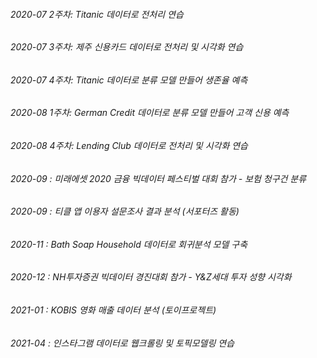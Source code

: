 ###### 2020-07 2주차: Titanic 데이터로 전처리 연습  
###### 2020-07 3주차: 제주 신용카드 데이터로 전처리 및 시각화 연습 
###### 2020-07 4주차: Titanic 데이터로 분류 모델 만들어 생존율 예측
###### 2020-08 1주차: German Credit 데이터로 분류 모델 만들어 고객 신용 예측
###### 2020-08 4주차: Lending Club 데이터로 전처리 및 시각화 연습 
###### 2020-09 : 미래에셋 2020 금융 빅데이터 페스티벌 대회 참가 - 보험 청구건 분류
###### 2020-09 : 티클 앱 이용자 설문조사 결과 분석 (서포터즈 활동)
###### 2020-11 : Bath Soap Household 데이터로 회귀분석 모델 구축  
###### 2020-12 : NH투자증권 빅데이터 경진대회 참가 - Y&Z세대 투자 성향 시각화 
###### 2021-01 : KOBIS 영화 매출 데이터 분석 (토이프로젝트) 
###### 2021-04 : 인스타그램 데이터로 웹크롤링 및 토픽모델링 연습
